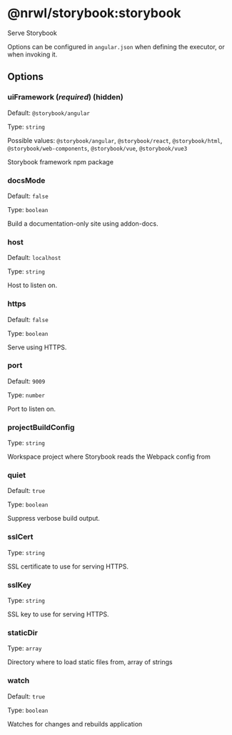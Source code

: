 # @nrwl/storybook:storybook

Serve Storybook

Options can be configured in `angular.json` when defining the executor, or when invoking it.

## Options

### uiFramework (_**required**_) (**hidden**)

Default: `@storybook/angular`

Type: `string`

Possible values: `@storybook/angular`, `@storybook/react`, `@storybook/html`, `@storybook/web-components`, `@storybook/vue`, `@storybook/vue3`

Storybook framework npm package

### docsMode

Default: `false`

Type: `boolean`

Build a documentation-only site using addon-docs.

### host

Default: `localhost`

Type: `string`

Host to listen on.

### https

Default: `false`

Type: `boolean`

Serve using HTTPS.

### port

Default: `9009`

Type: `number`

Port to listen on.

### projectBuildConfig

Type: `string`

Workspace project where Storybook reads the Webpack config from

### quiet

Default: `true`

Type: `boolean`

Suppress verbose build output.

### sslCert

Type: `string`

SSL certificate to use for serving HTTPS.

### sslKey

Type: `string`

SSL key to use for serving HTTPS.

### staticDir

Type: `array`

Directory where to load static files from, array of strings

### watch

Default: `true`

Type: `boolean`

Watches for changes and rebuilds application

